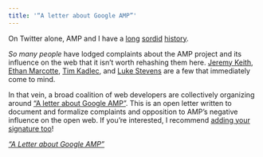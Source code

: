 ```yaml
---
title: '“A letter about Google AMP”'
---
```


On Twitter alone, AMP and I have a [long](https://twitter.com/zachleat/status/908417702183735297) [sordid](https://twitter.com/zachleat/status/941375406095167489) [history](https://twitter.com/zachleat/status/950419903328215040).

_So many people_ have lodged complaints about the AMP project and its influence on the web that it isn’t worth rehashing them here. [Jeremy Keith](https://adactio.com/journal/tags/amp), [Ethan Marcotte](https://ethanmarcotte.com/wrote/amplified/), [Tim Kadlec](https://timkadlec.com/tags/amp/), and [Luke Stevens](https://github.com/ampproject/amphtml/issues/13597) are a few that immediately come to mind.

In that vein, a broad coalition of web developers are collectively organizing around [“A letter about Google AMP”](http://ampletter.org/). This is an open letter written to document and formalize complaints and opposition to AMP’s negative influence on the open web. If you’re interested, I recommend [adding your signature too](https://github.com/amp-letter/amp-letter)!

<p class="primarylink"><a href="http://ampletter.org/"><em>“A Letter about Google AMP”</em></a></p>